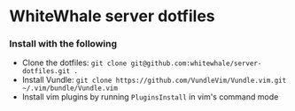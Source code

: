 # WhiteWhale server dotfiles

### Install with the following

* Clone the dotfiles: `git clone git@github.com:whitewhale/server-dotfiles.git .`
* Install Vundle: `git clone https://github.com/VundleVim/Vundle.vim.git ~/.vim/bundle/Vundle.vim`
* Install vim plugins by running `PluginsInstall` in vim's command mode
